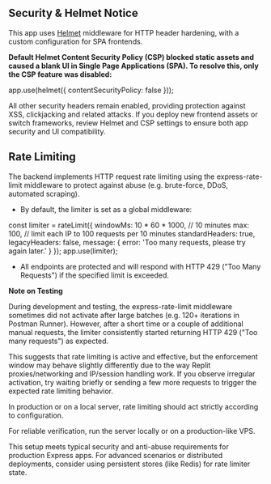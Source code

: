## Security & Helmet Notice

This app uses [Helmet](https://helmetjs.github.io/) middleware for HTTP header hardening, with a custom configuration for SPA frontends.

**Default Helmet Content Security Policy (CSP) blocked static assets and caused a blank UI in Single Page Applications (SPA). To resolve this, only the CSP feature was disabled:**

app.use(helmet({ contentSecurityPolicy: false }));


All other security headers remain enabled, providing protection against XSS, clickjacking and related attacks. If you deploy new frontend assets or switch frameworks, review Helmet and CSP settings to ensure both app security and UI compatibility.

## Rate Limiting
The backend implements HTTP request rate limiting using the express-rate-limit middleware to protect against abuse (e.g. brute-force, DDoS, automated scraping).

- By default, the limiter is set as a global middleware:

const limiter = rateLimit({
  windowMs: 10 * 60 * 1000, // 10 minutes
  max: 100,                  // limit each IP to 100 requests per 10 minutes
  standardHeaders: true,
  legacyHeaders: false,
  message: { error: 'Too many requests, please try again later.' }
});
app.use(limiter);

- All endpoints are protected and will respond with HTTP 429 ("Too Many Requests") if the specified limit is exceeded.

**Note on Testing**

During development and testing, the express-rate-limit middleware sometimes did not activate after large batches (e.g. 120+ iterations in Postman Runner). However, after a short time or a couple of additional manual requests, the limiter consistently started returning HTTP 429 ("Too many requests") as expected.

This suggests that rate limiting is active and effective, but the enforcement window may behave slightly differently due to the way Replit proxies/networking and IP/session handling work. If you observe irregular activation, try waiting briefly or sending a few more requests to trigger the expected rate limiting behavior.  

In production or on a local server, rate limiting should act strictly according to configuration.

For reliable verification, run the server locally or on a production-like VPS.

This setup meets typical security and anti-abuse requirements for production Express apps. For advanced scenarios or distributed deployments, consider using persistent stores (like Redis) for rate limiter state.
